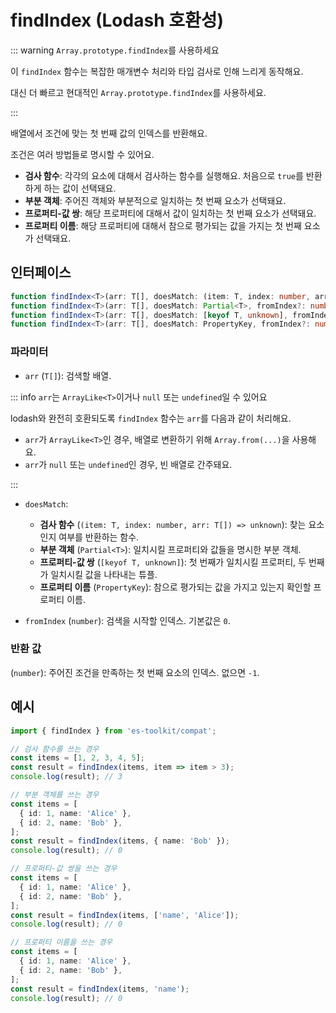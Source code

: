 # findIndex (Lodash 호환성)

::: warning `Array.prototype.findIndex`를 사용하세요

이 `findIndex` 함수는 복잡한 매개변수 처리와 타입 검사로 인해 느리게 동작해요.

대신 더 빠르고 현대적인 `Array.prototype.findIndex`를 사용하세요.

:::

배열에서 조건에 맞는 첫 번째 값의 인덱스를 반환해요.

조건은 여러 방법들로 명시할 수 있어요.

- **검사 함수**: 각각의 요소에 대해서 검사하는 함수를 실행해요. 처음으로 `true`를 반환하게 하는 값이 선택돼요.
- **부분 객체**: 주어진 객체와 부분적으로 일치하는 첫 번째 요소가 선택돼요.
- **프로퍼티-값 쌍**: 해당 프로퍼티에 대해서 값이 일치하는 첫 번째 요소가 선택돼요.
- **프로퍼티 이름**: 해당 프로퍼티에 대해서 참으로 평가되는 값을 가지는 첫 번째 요소가 선택돼요.

## 인터페이스

```typescript
function findIndex<T>(arr: T[], doesMatch: (item: T, index: number, arr: T[]) => unknown, fromIndex?: number): number;
function findIndex<T>(arr: T[], doesMatch: Partial<T>, fromIndex?: number): number;
function findIndex<T>(arr: T[], doesMatch: [keyof T, unknown], fromIndex?: number): number;
function findIndex<T>(arr: T[], doesMatch: PropertyKey, fromIndex?: number): number;
```

### 파라미터

- `arr` (`T[]`): 검색할 배열.

::: info `arr`는 `ArrayLike<T>`이거나 `null` 또는 `undefined`일 수 있어요

lodash와 완전히 호환되도록 `findIndex` 함수는 `arr`를 다음과 같이 처리해요.

- `arr`가 `ArrayLike<T>`인 경우, 배열로 변환하기 위해 `Array.from(...)`을 사용해요.
- `arr`가 `null` 또는 `undefined`인 경우, 빈 배열로 간주돼요.

:::

- `doesMatch`:

  - **검사 함수** (`(item: T, index: number, arr: T[]) => unknown`): 찾는 요소인지 여부를 반환하는 함수.
  - **부분 객체** (`Partial<T>`): 일치시킬 프로퍼티와 값들을 명시한 부분 객체.
  - **프로퍼티-값 쌍** (`[keyof T, unknown]`): 첫 번째가 일치시킬 프로퍼티, 두 번째가 일치시킬 값을 나타내는 튜플.
  - **프로퍼티 이름** (`PropertyKey`): 참으로 평가되는 값을 가지고 있는지 확인할 프로퍼티 이름.

- `fromIndex` (`number`): 검색을 시작할 인덱스. 기본값은 `0`.

### 반환 값

(`number`): 주어진 조건을 만족하는 첫 번째 요소의 인덱스. 없으면 `-1`.

## 예시

```typescript
import { findIndex } from 'es-toolkit/compat';

// 검사 함수를 쓰는 경우
const items = [1, 2, 3, 4, 5];
const result = findIndex(items, item => item > 3);
console.log(result); // 3

// 부분 객체를 쓰는 경우
const items = [
  { id: 1, name: 'Alice' },
  { id: 2, name: 'Bob' },
];
const result = findIndex(items, { name: 'Bob' });
console.log(result); // 0

// 프로퍼티-값 쌍을 쓰는 경우
const items = [
  { id: 1, name: 'Alice' },
  { id: 2, name: 'Bob' },
];
const result = findIndex(items, ['name', 'Alice']);
console.log(result); // 0

// 프로퍼티 이름을 쓰는 경우
const items = [
  { id: 1, name: 'Alice' },
  { id: 2, name: 'Bob' },
];
const result = findIndex(items, 'name');
console.log(result); // 0
```
